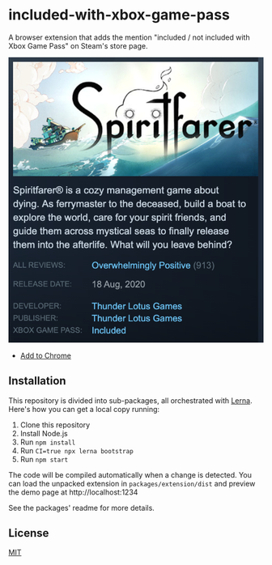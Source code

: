 # included-with-xbox-game-pass

A browser extension that adds the mention "included / not included with Xbox Game Pass" on Steam's store page.

![](screenshot.png)

- [Add to Chrome](https://chrome.google.com/webstore/detail/included-with-xbox-game-p/acohddgjcjfelbhaodiebiabljoadldk)

## Installation

This repository is divided into sub-packages, all orchestrated with [Lerna](https://lerna.js.org/).
Here's how you can get a local copy running:

1. Clone this repository
2. Install Node.js
3. Run `npm install`
4. Run `CI=true npx lerna bootstrap`
5. Run `npm start`

The code will be compiled automatically when a change is detected.
You can load the unpacked extension in `packages/extension/dist` and preview the demo page at http://localhost:1234

See the packages' readme for more details.

## License

[MIT](LICENSE)
